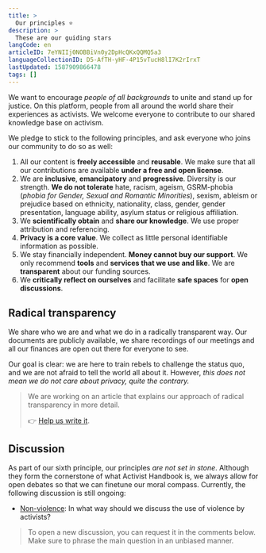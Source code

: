 ```yaml
---
title: >
  Our principles ⭐️
description: >
  These are our guiding stars
langCode: en
articleID: 7eYNIIj0NOBBiVn0y2DpHcQKxQQMQ5a3
languageCollectionID: D5-AfTH-yHF-4P15vTucH8lI7K2rIrxT
lastUpdated: 1587909866478
tags: []
---
```


We want to encourage _people of all backgrounds_ to unite and stand up for justice. On this platform, people from all around the world share their experiences as activists. We welcome everyone to contribute to our shared knowledge base on activism.

We pledge to stick to the following principles, and ask everyone who joins our community to do so as well:

1.  All our content is **freely accessible** and **reusable**. We make sure that all our contributions are available **under a free and open license**.
2.  We are **inclusive**, **emancipatory** and **progressive**. Diversity is our strength. **We do not tolerate** hate, racism, ageism, ​GSRM-phobia (_phobia for Gender, Sexual and Romantic Minorities_), sexism, ableism or prejudice based on ethnicity, nationality, class, gender, gender presentation, language ability, asylum status or religious affiliation.
3.  We **scientifically obtain** and **share our knowledge**. We use proper attribution and referencing.
4.  **Privacy is a core value**. We collect as little personal identifiable information as possible.
5.  We stay financially independent. **Money cannot buy our support**. We only recommend **tools** and **services that we use and like**. We are **transparent** about our funding sources.
6.  We **critically reflect on ourselves** and facilitate **safe spaces** for **open discussions**.

## Radical transparency

We share who we are and what we do in a radically transparent way. Our documents are publicly available, we share recordings of our meetings and all our finances are open out there for everyone to see.

Our goal is clear: we are here to train rebels to challenge the status quo, and we are not afraid to tell the world all about it. However, _this does not mean we do not care about privacy, quite the contrary._

> We are working on an article that explains our approach of radical transparency in more detail.
> 
> 👉 [Help us write it](https://docs.google.com/document/d/1-5vjfatH8ICkhB7FsHX6skMU3kCcgLKZfkkjsSYNtNo/edit?usp=sharing).

## Discussion

As part of our sixth principle, our principles _are not set in stone_. Although they form the cornerstone of what Activist Handbook is, we always allow for open debates so that we can finetune our moral compass. Currently, the following discussion is still ongoing:

-   [Non-violence](/discussion/violence): In what way should we discuss the use of violence by activists?

> To open a new discussion, you can request it in the comments below. Make sure to phrase the main question in an unbiased manner.